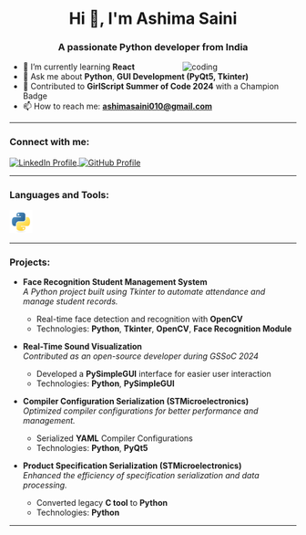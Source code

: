 <h1 align="center">Hi 👋, I'm Ashima Saini</h1>
<h3 align="center">A passionate Python developer from India</h3>

<img align="right" alt="coding" width="200" src="https://cdn.dribbble.com/users/1857592/screenshots/3848396/media/93cc6261bb36b6e11237ea64ecde6961.gif">

- 🌱 I’m currently learning **React**
- 💬 Ask me about **Python**, **GUI Development (PyQt5, Tkinter)**
- 🏅 Contributed to **GirlScript Summer of Code 2024** with a Champion Badge
- 📫 How to reach me: **ashimasaini010@gmail.com**

---

<h3 align="left">Connect with me:</h3>
<p align="left">
  <a href="https://www.linkedin.com/in/ashima-saini-b5a1b2232/" target="blank">
    <img align="center" src="https://raw.githubusercontent.com/rahuldkjain/github-profile-readme-generator/master/src/images/icons/Social/linked-in-alt.svg" alt="LinkedIn Profile" height="30" width="40" />
  </a>
  <a href="https://github.com/ashimasaini2001" target="blank">
    <img align="center" src="https://github.githubassets.com/images/modules/logos_page/GitHub-Mark.png" alt="GitHub Profile" height="30" width="30" />
  </a>
</p>

---

<h3 align="left">Languages and Tools:</h3>
<p align="left"> 
  <a href="https://www.python.org" target="_blank" rel="noreferrer"> 
    <img src="https://raw.githubusercontent.com/devicons/devicon/master/icons/python/python-original.svg" alt="python" width="40" height="40"/> 
  </a> 
  <!-- Add other tools and languages here -->
</p>

---

<h3 align="left">Projects:</h3>

- **Face Recognition Student Management System**  
  *A Python project built using Tkinter to automate attendance and manage student records.*  
  - Real-time face detection and recognition with **OpenCV**  
  - Technologies: **Python**, **Tkinter**, **OpenCV**, **Face Recognition Module**

- **Real-Time Sound Visualization**  
  *Contributed as an open-source developer during GSSoC 2024*  
  - Developed a **PySimpleGUI** interface for easier user interaction  
  - Technologies: **Python**, **PySimpleGUI**

- **Compiler Configuration Serialization (STMicroelectronics)**  
  *Optimized compiler configurations for better performance and management.*  
  - Serialized **YAML** Compiler Configurations  
  - Technologies: **Python**, **PyQt5**

- **Product Specification Serialization (STMicroelectronics)**  
  *Enhanced the efficiency of specification serialization and data processing.*  
  - Converted legacy **C tool** to **Python**  
  - Technologies: **Python**

---

